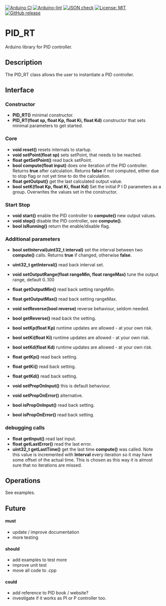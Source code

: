 
[![Arduino CI](https://github.com/RobTillaart/PID_RT/workflows/Arduino%20CI/badge.svg)](https://github.com/marketplace/actions/arduino_ci)
[![Arduino-lint](https://github.com/RobTillaart/PID_RT/actions/workflows/arduino-lint.yml/badge.svg)](https://github.com/RobTillaart/PID_RT/actions/workflows/arduino-lint.yml)
[![JSON check](https://github.com/RobTillaart/PID_RT/actions/workflows/jsoncheck.yml/badge.svg)](https://github.com/RobTillaart/PID_RT/actions/workflows/jsoncheck.yml)
[![License: MIT](https://img.shields.io/badge/license-MIT-green.svg)](https://github.com/RobTillaart/PID_RT/blob/master/LICENSE)
[![GitHub release](https://img.shields.io/github/release/RobTillaart/PID_RT.svg?maxAge=3600)](https://github.com/RobTillaart/PID_RT/releases)


# PID_RT

Arduino library for PID controller.


## Description

The PID_RT class allows the user to instantiate a PID controller.


## Interface

### Constructor

- **PID_RT()** minimal constructor.
- **PID_RT(float sp, float Kp, float Ki, float Kd)** constructor that sets minimal parameters to get started.


### Core

- **void reset()** resets internals to startup.
- **void setPoint(float sp)** sets setPoint, that needs to be reached.
- **float getSetPoint()** read back setPoint.
- **bool  compute(float input)** does one iteration of the PID controller. 
Returns **true** after calculation. 
Returns **false** if not computed, either due to stop flag or not yet time to do the calculation.
- **float getOutput()** get the last calculated output value. 
- **bool  setK(float Kp, float Ki, float Kd)** Set the initial P I D parameters as a group.
Overwrites the values set in the constructor.


### Start Stop

- **void start()** enable the PID controller to **compute()** new output values.
- **void stop()** disable the PID controller, see **compute()**.
- **bool isRunning()** return the enable/disable flag.


### Additional parameters

- **bool setInterval(uint32_t interval)** set the interval between two **compute()** calls. 
Returns **true** if changed, otherwise **false**.
- **uint32_t getInterval()** read back interval set.
- **void setOutputRange(float rangeMin, float rangeMax)** tune the output range, default 0..100
- **float getOutputMin()** read back setting rangeMin.
- **float getOutputMax()** read back setting rangeMax.
- **void setReverse(bool reverse)** reverse behaviour, seldom needed.
- **bool getReverse()** read back the setting.


- **bool setKp(float Kp)** runtime updates are allowed - at your own risk.
- **bool setKi(float Ki)** runtime updates are allowed - at your own risk.
- **bool setKd(float Kd)** runtime updates are allowed - at your own risk.
- **float getKp()** read back setting.
- **float getKi()** read back setting.
- **float getKd()** read back setting.


- **void setPropOnInput()** this is default behaviour.
- **void setPropOnError()** alternative.
- **bool isPropOnInput()** read back setting.
- **bool isPropOnError()** read back setting.


### debugging calls

- **float getInput()** read last input.
- **float getLastError()** read the last error.
- **uint32_t getLastTime()** get the last time **compute()** was called.
Note this value is incremented with **Interval** every iteration so it 
may have some offset of the actual time. This is chosen as this way it is 
almost sure that no iterations are missed. 


## Operations

See examples.


## Future

#### must

- update / improve documentation
- more testing

#### should

- add examples to test more
- improve unit test
- move all code to .cpp

#### could

- add reference to PID book / website?
- investigate if it works as PI or P controller too.

